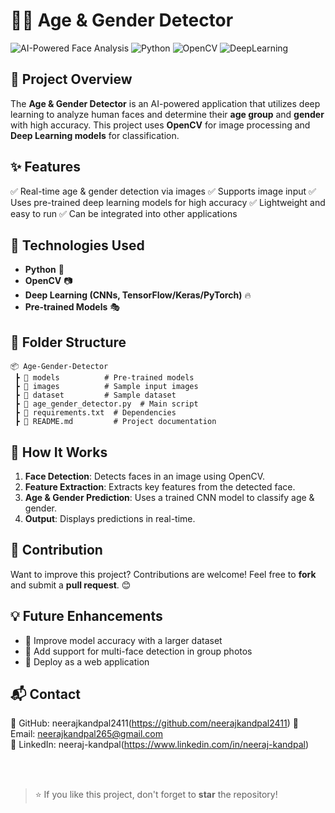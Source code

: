 # 🧑‍🤖 Age & Gender Detector

![AI-Powered Face Analysis](https://img.shields.io/badge/AI-Powered%20Face%20Analysis)
![Python](https://img.shields.io/badge/Python-3.x-blue)
![OpenCV](https://img.shields.io/badge/OpenCV-%E2%9C%85-green)
![DeepLearning](https://img.shields.io/badge/Deep%20Learning-%F0%9F%94%A5-orange)

## 📌 Project Overview
The **Age & Gender Detector** is an AI-powered application that utilizes deep learning to analyze human faces and determine their **age group** and **gender** with high accuracy. This project uses **OpenCV** for image processing and **Deep Learning models** for classification.

## ✨ Features
✅ Real-time age & gender detection via images
✅ Supports image input
✅ Uses pre-trained deep learning models for high accuracy
✅ Lightweight and easy to run
✅ Can be integrated into other applications

## 🚀 Technologies Used
- **Python** 🐍
- **OpenCV** 📷
- **Deep Learning (CNNs, TensorFlow/Keras/PyTorch)** 🔥
- **Pre-trained Models** 🎭

## 📂 Folder Structure
```
📦 Age-Gender-Detector
 ┣ 📂 models          # Pre-trained models
 ┣ 📂 images          # Sample input images
 ┣ 📂 dataset         # Sample dataset
 ┣ 📜 age_gender_detector.py  # Main script
 ┣ 📜 requirements.txt  # Dependencies
 ┣ 📜 README.md         # Project documentation
```

## 🎯 How It Works
1. **Face Detection**: Detects faces in an image using OpenCV.
2. **Feature Extraction**: Extracts key features from the detected face.
3. **Age & Gender Prediction**: Uses a trained CNN model to classify age & gender.
4. **Output**: Displays predictions in real-time.

## 🤝 Contribution
Want to improve this project? Contributions are welcome! Feel free to **fork** and submit a **pull request**. 😊

## 💡 Future Enhancements
- 📌 Improve model accuracy with a larger dataset
- 📌 Add support for multi-face detection in group photos
- 📌 Deploy as a web application

## 📬 Contact
🔹 GitHub: neerajkandpal2411(https://github.com/neerajkandpal2411)
🔹 Email: neerajkandpal265@gmail.com <br>
🔹 LinkedIn: neeraj-kandpal(https://www.linkedin.com/in/neeraj-kandpal)


<br><br>

> ⭐ If you like this project, don't forget to **star** the repository!


